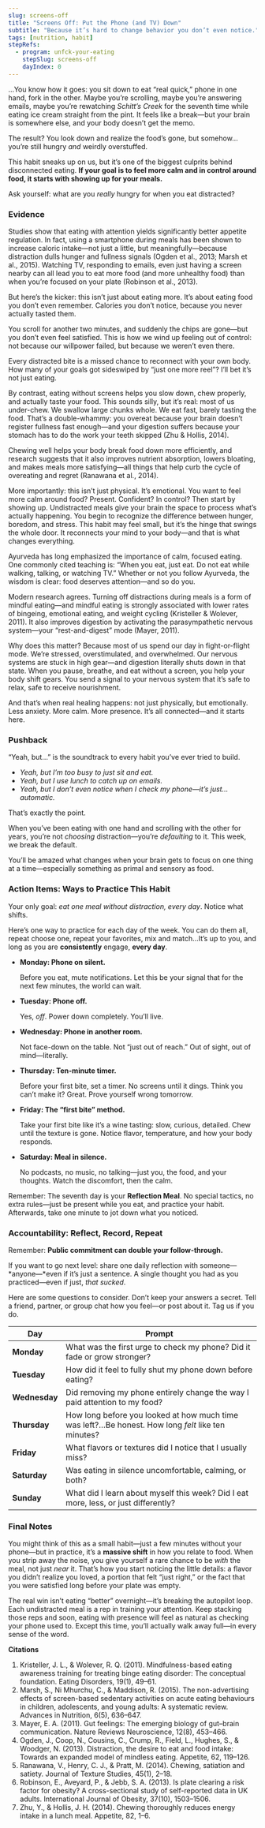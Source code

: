 ```yaml
---
slug: screens-off
title: "Screens Off: Put the Phone (and TV) Down"
subtitle: "Because it’s hard to change behavior you don’t even notice."
tags: [nutrition, habit]
stepRefs:
  - program: unfck-your-eating
    stepSlug: screens-off
    dayIndex: 0
---
```


…You know how it goes: you sit down to eat “real quick,” phone in one hand, fork in the other. Maybe you’re scrolling, maybe you’re answering emails, maybe you’re rewatching *Schitt’s Creek* for the seventh time while eating ice cream straight from the pint. It feels like a break—but your brain is somewhere else, and your body doesn’t get the memo.

The result? You look down and realize the food’s gone, but somehow…you’re still hungry *and* weirdly overstuffed.

This habit sneaks up on us, but it’s one of the biggest culprits behind disconnected eating. **If your goal is to feel more calm and in control around food, it starts with showing up for your meals.**

Ask yourself: what are you *really* hungry for when you eat distracted?

### Evidence

Studies show that eating with attention yields significantly better appetite regulation. In fact, using a smartphone during meals has been shown to increase caloric intake—not just a little, but meaningfully—because distraction dulls hunger and fullness signals (Ogden et al., 2013; Marsh et al., 2015). Watching TV, responding to emails, even just having a screen nearby can all lead you to eat more food (and more unhealthy food) than when you’re focused on your plate (Robinson et al., 2013).

But here’s the kicker: this isn’t just about eating more. It’s about eating food you don’t even remember. Calories you don’t notice, because you never actually tasted them.

You scroll for another two minutes, and suddenly the chips are gone—but you don’t even feel satisfied. This is how we wind up feeling out of control: not because our willpower failed, but because we weren’t even there.

Every distracted bite is a missed chance to reconnect with your own body. How many of your goals got sideswiped by “just one more reel”? I’ll bet it’s not just eating.

By contrast, eating without screens helps you slow down, chew properly, and actually taste your food. This sounds silly, but it’s real: most of us under-chew. We swallow large chunks whole. We eat fast, barely tasting the food. That’s a double-whammy: you overeat because your brain doesn’t register fullness fast enough—and your digestion suffers because your stomach has to do the work your teeth skipped (Zhu & Hollis, 2014).

Chewing well helps your body break food down more efficiently, and research suggests that it also improves nutrient absorption, lowers bloating, and makes meals more satisfying—all things that help curb the cycle of overeating and regret (Ranawana et al., 2014).

More importantly: this isn’t just physical. It’s emotional. You want to feel more calm around food? Present. Confident? In control? Then start by showing up. Undistracted meals give your brain the space to process what’s actually happening. You begin to recognize the difference between hunger, boredom, and stress. This habit may feel small, but it’s the hinge that swings the whole door. It reconnects your mind to your body—and that is what changes everything.

Ayurveda has long emphasized the importance of calm, focused eating. One commonly cited teaching is: “When you eat, just eat. Do not eat while walking, talking, or watching TV.” Whether or not you follow Ayurveda, the wisdom is clear: food deserves attention—and so do you.

Modern research agrees. Turning off distractions during meals is a form of mindful eating—and mindful eating is strongly associated with lower rates of bingeing, emotional eating, and weight cycling (Kristeller & Wolever, 2011). It also improves digestion by activating the parasympathetic nervous system—your “rest-and-digest” mode (Mayer, 2011).

Why does this matter? Because most of us spend our day in fight-or-flight mode. We’re stressed, overstimulated, and overwhelmed. Our nervous systems are stuck in high gear—and digestion literally shuts down in that state. When you pause, breathe, and eat without a screen, you help your body shift gears. You send a signal to your nervous system that it’s safe to relax, safe to receive nourishment.

And that’s when real healing happens: not just physically, but emotionally. Less anxiety. More calm. More presence. It’s all connected—and it starts here.

### **Pushback**

“Yeah, but…” is the soundtrack to every habit you’ve ever tried to build.

- *Yeah, but I’m too busy to just sit and eat.*
- *Yeah, but I use lunch to catch up on emails.*
- *Yeah, but I don’t even notice when I check my phone—it’s just…automatic.*

That’s exactly the point.

When you’ve been eating with one hand and scrolling with the other for years, you’re not *choosing* distraction—you’re *defaulting* to it. This week, we break the default.

You’ll be amazed what changes when your brain gets to focus on one thing at a time—especially something as primal and sensory as food.

### **Action Items: Ways to Practice This Habit**

Your only goal: *eat one meal without distraction, every day*. Notice what shifts.

Here’s one way to practice for each day of the week. You can do them all, repeat choose one, repeat your favorites, mix and match…It’s up to you, and long as you are **consistently** engage, **every day**.

- **Monday: Phone on silent.**
    
    Before you eat, mute notifications. Let this be your signal that for the next few minutes, the world can wait.
    
- **Tuesday: Phone off.**
    
    Yes, *off*. Power down completely. You’ll live.
    
- **Wednesday: Phone in another room.**
    
    Not face-down on the table. Not “just out of reach.” Out of sight, out of mind—literally.
    
- **Thursday: Ten-minute timer.**
    
    Before your first bite, set a timer. No screens until it dings. Think you can’t make it? Great. Prove yourself wrong tomorrow.
    
- **Friday: The “first bite” method.**
    
    Take your first bite like it’s a wine tasting: slow, curious, detailed. Chew until the texture is gone. Notice flavor, temperature, and how your body responds.
    
- **Saturday: Meal in silence.**
    
    No podcasts, no music, no talking—just you, the food, and your thoughts. Watch the discomfort, then the calm.
    

Remember: The seventh day is your **Reflection Meal**. No special tactics, no extra rules—just be present while you eat, and practice your habit. Afterwards, take one minute to jot down what you noticed.

### **Accountability: Reflect, Record, Repeat**

Remember: **Public commitment can double your follow-through.** 

If you want to go next level: share one daily reflection with someone—*anyone—*even if it’s just a sentence. A single thought you had as you practiced—even if just, *that sucked*.

Here are some questions to consider. Don’t keep your answers a secret. Tell a friend, partner, or group chat how you feel—or post about it. Tag us if you do.

| **Day** | **Prompt** |
| --- | --- |
| **Monday** | What was the first urge to check my phone? Did it fade or grow stronger? |
| **Tuesday** | How did it feel to fully shut my phone down before eating? |
| **Wednesday** | Did removing my phone entirely change the way I paid attention to my food? |
| **Thursday** | How long before you looked at how much time was left?…Be honest. How long *felt* like ten minutes? |
| **Friday** | What flavors or textures did I notice that I usually miss? |
| **Saturday** | Was eating in silence uncomfortable, calming, or both? |
| **Sunday** | What did I learn about myself this week? Did I eat more, less, or just differently? |

### **Final Notes**

You might think of this as a small habit—just a few minutes without your phone—but in practice, it’s a **massive shift** in how you relate to food. When you strip away the noise, you give yourself a rare chance to be *with* the meal, not just *near* it. That’s how you start noticing the little details: a flavor you didn’t realize you loved, a portion that felt “just right,” or the fact that you were satisfied long before your plate was empty.

The real win isn’t eating “better” overnight—it’s breaking the autopilot loop. Each undistracted meal is a rep in training your attention. Keep stacking those reps and soon, eating with presence will feel as natural as checking your phone used to. Except this time, you’ll actually walk away full—in every sense of the word.

**Citations**

1. Kristeller, J. L., & Wolever, R. Q. (2011). Mindfulness-based eating awareness training for treating binge eating disorder: The conceptual foundation. Eating Disorders, 19(1), 49–61.
2. Marsh, S., Ni Mhurchu, C., & Maddison, R. (2015). The non-advertising effects of screen-based sedentary activities on acute eating behaviours in children, adolescents, and young adults: A systematic review. Advances in Nutrition, 6(5), 636–647.
3. Mayer, E. A. (2011). Gut feelings: The emerging biology of gut–brain communication. Nature Reviews Neuroscience, 12(8), 453–466.
4. Ogden, J., Coop, N., Cousins, C., Crump, R., Field, L., Hughes, S., & Woodger, N. (2013). Distraction, the desire to eat and food intake: Towards an expanded model of mindless eating. Appetite, 62, 119–126.
5. Ranawana, V., Henry, C. J., & Pratt, M. (2014). Chewing, satiation and satiety. Journal of Texture Studies, 45(1), 2–18.
6. Robinson, E., Aveyard, P., & Jebb, S. A. (2013). Is plate clearing a risk factor for obesity? A cross-sectional study of self-reported data in UK adults. International Journal of Obesity, 37(10), 1503–1506.
7. Zhu, Y., & Hollis, J. H. (2014). Chewing thoroughly reduces energy intake in a lunch meal. Appetite, 82, 1–6.